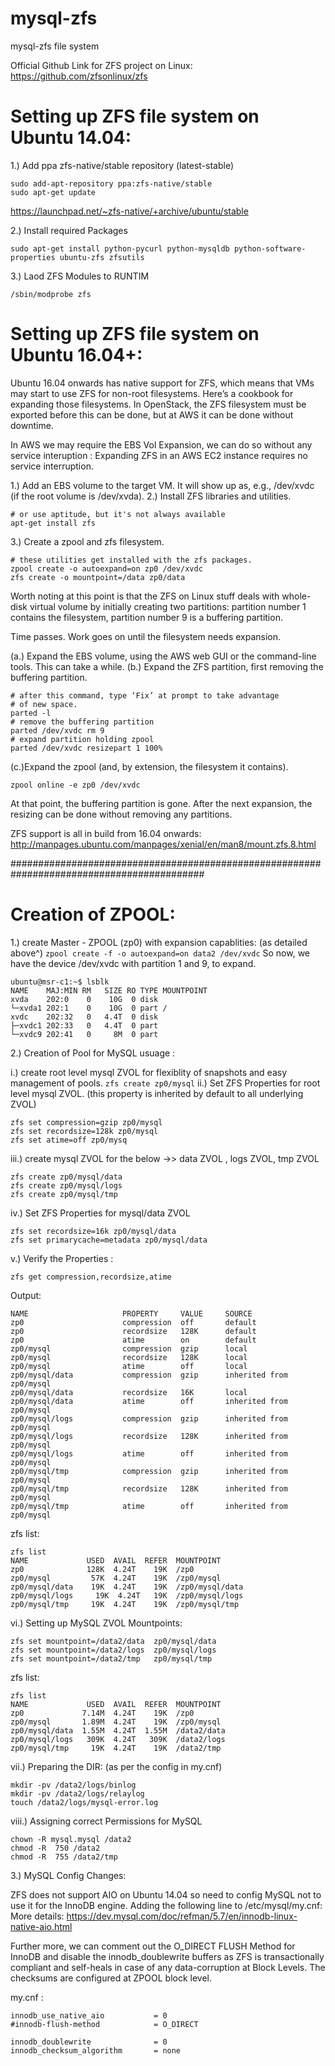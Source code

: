 # mysql-zfs
mysql-zfs file system

Official Github Link for ZFS project on Linux:
https://github.com/zfsonlinux/zfs

# Setting up ZFS file system on Ubuntu 14.04:
1.) Add ppa zfs-native/stable repository (latest-stable)
```
sudo add-apt-repository ppa:zfs-native/stable
sudo apt-get update
```
https://launchpad.net/~zfs-native/+archive/ubuntu/stable

2.) Install required Packages
```
sudo apt-get install python-pycurl python-mysqldb python-software-properties ubuntu-zfs zfsutils
```
3.) Laod ZFS Modules to RUNTIM
```
/sbin/modprobe zfs
```
# Setting up ZFS file system on Ubuntu 16.04+:
Ubuntu 16.04 onwards has native support for ZFS, which means that VMs may start to use ZFS for non-root filesystems. Here’s a cookbook for expanding those filesystems. In OpenStack, the ZFS filesystem must be exported before this can be done, but at AWS it can be done without downtime.

In AWS we may require the EBS Vol Expansion, we can do so without any service interuption : 
Expanding ZFS in an AWS EC2 instance requires no service interruption.

1.) Add an EBS volume to the target VM. It will show up as, e.g., /dev/xvdc (if the root volume is /dev/xvda).
2.) Install ZFS libraries and utilities.

```
# or use aptitude, but it's not always available
apt-get install zfs
```
3.) Create a zpool and zfs filesystem.
```
# these utilities get installed with the zfs packages.
zpool create -o autoexpand=on zp0 /dev/xvdc
zfs create -o mountpoint=/data zp0/data
```
Worth noting at this point is that the ZFS on Linux stuff deals with whole-disk virtual volume by initially creating two partitions: partition number 1 contains the filesystem, partition number 9 is a buffering partition.

Time passes. Work goes on until the filesystem needs expansion.

(a.) Expand the EBS volume, using the AWS web GUI or the command-line tools. This can take a while.
(b.) Expand the ZFS partition, first removing the buffering partition.
```
# after this command, type ‘Fix’ at prompt to take advantage
# of new space.
parted -l
# remove the buffering partition
parted /dev/xvdc rm 9
# expand partition holding zpool
parted /dev/xvdc resizepart 1 100%
```
(c.)Expand the zpool (and, by extension, the filesystem it contains).
```
zpool online -e zp0 /dev/xvdc
```
At that point, the buffering partition is gone. After the next expansion, the resizing can be done without removing any partitions.

ZFS support is all in build from 16.04 onwards: 
http://manpages.ubuntu.com/manpages/xenial/en/man8/mount.zfs.8.html

###########################################################################################

# Creation of ZPOOL:

1.) create Master - ZPOOL (zp0) with expansion capablities: (as detailed above^) 
```zpool create -f -o autoexpand=on data2 /dev/xvdc```
So now, we have the device /dev/xvdc with partition 1 and 9, to expand. 
```
ubuntu@msr-c1:~$ lsblk
NAME    MAJ:MIN RM   SIZE RO TYPE MOUNTPOINT
xvda    202:0    0    10G  0 disk
└─xvda1 202:1    0    10G  0 part /
xvdc    202:32   0   4.4T  0 disk
├─xvdc1 202:33   0   4.4T  0 part
└─xvdc9 202:41   0     8M  0 part
```

2.) Creation of Pool for MySQL usuage :
  
  i.) create root level mysql ZVOL for flexiblity of snapshots and easy management of pools.
  ```zfs create zp0/mysql```
  ii.) Set ZFS Properties for root level mysql ZVOL. (this property is inherited by default to all underlying ZVOL) 
  ```
  zfs set compression=gzip zp0/mysql
  zfs set recordsize=128k zp0/mysql
  zfs set atime=off zp0/mysq
  ```
  iii.) create mysql ZVOL for the below ->> data ZVOL , logs ZVOL, tmp ZVOL
  ```
  zfs create zp0/mysql/data
  zfs create zp0/mysql/logs
  zfs create zp0/mysql/tmp
  ```
  iv.) Set ZFS Properties for mysql/data ZVOL
  ```
  zfs set recordsize=16k zp0/mysql/data
  zfs set primarycache=metadata zp0/mysql/data
  ```
  v.) Verify the Properties :
  ```
  zfs get compression,recordsize,atime
  ```
  Output: 
  ```
  NAME                     PROPERTY     VALUE     SOURCE
  zp0                      compression  off       default
  zp0                      recordsize   128K      default
  zp0                      atime        on        default
  zp0/mysql                compression  gzip      local
  zp0/mysql                recordsize   128K      local
  zp0/mysql                atime        off       local
  zp0/mysql/data           compression  gzip      inherited from zp0/mysql
  zp0/mysql/data           recordsize   16K       local
  zp0/mysql/data           atime        off       inherited from zp0/mysql
  zp0/mysql/logs           compression  gzip      inherited from zp0/mysql
  zp0/mysql/logs           recordsize   128K      inherited from zp0/mysql
  zp0/mysql/logs           atime        off       inherited from zp0/mysql
  zp0/mysql/tmp            compression  gzip      inherited from zp0/mysql
  zp0/mysql/tmp            recordsize   128K      inherited from zp0/mysql
  zp0/mysql/tmp            atime        off       inherited from zp0/mysql
  ```
  zfs list:
  ```
  zfs list
  NAME             USED  AVAIL  REFER  MOUNTPOINT
  zp0              128K  4.24T    19K  /zp0
  zp0/mysql         57K  4.24T    19K  /zp0/mysql
  zp0/mysql/data    19K  4.24T    19K  /zp0/mysql/data
  zp0/mysql/logs     19K  4.24T   19K  /zp0/mysql/logs
  zp0/mysql/tmp     19K  4.24T    19K  /zp0/mysql/tmp
  ```
  
  vi.) Setting up MySQL ZVOL Mountpoints: 
  ```
  zfs set mountpoint=/data2/data  zp0/mysql/data
  zfs set mountpoint=/data2/logs  zp0/mysql/logs
  zfs set mountpoint=/data2/tmp   zp0/mysql/tmp
  ```
  zfs list:
  ```
  zfs list
  NAME             USED  AVAIL  REFER  MOUNTPOINT
  zp0             7.14M  4.24T    19K  /zp0
  zp0/mysql       1.89M  4.24T    19K  /zp0/mysql
  zp0/mysql/data  1.55M  4.24T  1.55M  /data2/data
  zp0/mysql/logs   309K  4.24T   309K  /data2/logs
  zp0/mysql/tmp     19K  4.24T    19K  /data2/tmp
  ```
  
  vii.) Preparing the DIR: (as per the config in my.cnf)
  
  ```
  mkdir -pv /data2/logs/binlog
  mkdir -pv /data2/logs/relaylog
  touch /data2/logs/mysql-error.log
  ```
  
  viii.) Assigning correct Permissions for MySQL 
  
  ```
  chown -R mysql.mysql /data2
  chmod -R  750 /data2
  chmod -R  755 /data2/tmp
  ```

3.) MySQL Config Changes: 

ZFS does not support AIO on Ubuntu 14.04 so need to config MySQL not to use it for the InnoDB engine.
Adding the following line to /etc/mysql/my.cnf:
More details: 
https://dev.mysql.com/doc/refman/5.7/en/innodb-linux-native-aio.html

Further more, we can comment out the O_DIRECT FLUSH Method for InnoDB and disable the innodb_doublewrite buffers as ZFS is transactionally compliant and self-heals in case of any data-corruption at Block Levels. 
The checksums are configured at ZPOOL block level.


my.cnf :
```
innodb_use_native_aio           = 0
#innodb-flush-method            = O_DIRECT

innodb_doublewrite              = 0
innodb_checksum_algorithm       = none
```











